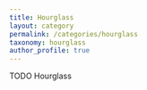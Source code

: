 ```yaml
---
title: Hourglass
layout: category
permalink: /categories/hourglass
taxonomy: hourglass
author_profile: true
---
```


TODO Hourglass